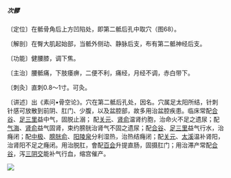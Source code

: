##### 次髎

〔定位〕在骶骨角后上方凹陷处，即第二骶后孔中取穴（图68）。

〔解剖〕在臀大肌起始部，当骶外侧动、静脉后支，布有第二骶神经后支。

〔功能〕健腰膝，调下焦。

〔主治〕腰骶痛，下肢痿痹，二便不利，痛经，月经不调，赤白带下。

〔刺灸〕直刺0.8〜1寸。可灸。

〔讲述〕出《素问•骨空论》。穴在第二骶后孔处，因名。穴属足太阳所结，针刺针感可放散到前阴、肛门、少腹，以及盆腔部，故多用治盆腔疾患。临床常配[合谷](https://www.gmzyjc.com/read/zjs/zjs3.1.1-3-0.1.2.3.4.md)、[足三里](https://www.gmzyjc.com/read/zjs/zjs3.1.1-3-0.1.3.3.36.md)益中气，固脱止溺； 配[关元](https://www.gmzyjc.com/read/zjs/zjs3.2.1-0.1.1.3.4.md)、[肾俞](https://www.gmzyjc.com/read/zjs/zjs3.1.7-8-0.0.1.3.23.md)温肾约胞，治命火不足之遗尿；配[气海](https://www.gmzyjc.com/read/zjs/zjs3.2.1-0.1.1.3.6.md)、[肾俞](https://www.gmzyjc.com/read/zjs/zjs3.1.7-8-0.0.1.3.23.md)益气固肾，束约膀胱治肾气不固之遗尿；配[合谷](https://www.gmzyjc.com/read/zjs/zjs3.1.1-3-0.1.2.3.4.md)、[足三里](https://www.gmzyjc.com/read/zjs/zjs3.1.1-3-0.1.3.3.36.md)益气行水，治癃闭；配[中极](https://www.gmzyjc.com/read/zjs/zjs3.2.1-0.1.1.3.3.md)、[膀胱俞](https://www.gmzyjc.com/read/zjs/zjs3.1.7-8-0.0.1.3.28.md)、[阳陵泉](https://www.gmzyjc.com/read/zjs/zjs3.1.9-12-0.0.3.3.34.md)分利湿热，治热结癃闭；配[关元](https://www.gmzyjc.com/read/zjs/zjs3.2.1-0.1.1.3.4.md)、[太溪](https://www.gmzyjc.com/read/zjs/zjs3.1.7-8-0.0.2.3.3.md)温补肾阳，治肾阳不足之癃闭。用治脱肛，會配[百会](https://www.gmzyjc.com/read/zjs/zjs3.2.2-0.0.1.3.20.md)升提直肠，固摄肛门；用治滞产常配[合谷](https://www.gmzyjc.com/read/zjs/zjs3.1.1-3-0.1.2.3.4.md)，泻[三阴交](https://www.gmzyjc.com/read/zjs/zjs3.1.4-6-0.0.1.3.6.md)能补气行血，缩宫催产。

![](img/图68.jpg)
